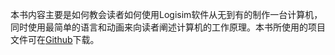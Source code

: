 本书内容主要是如何教会读者如何使用Logisim软件从无到有的制作一台计算机，同时使用最简单的语言和动画来向读者阐述计算机的工作原理。本书所使用的项目文件可在[Github](https://github.com/bitetata/Make-A-Computer)下载。
